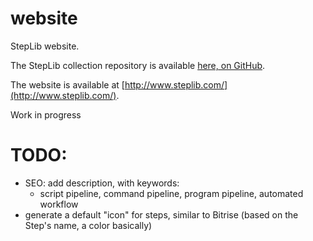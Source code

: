 website
=======

StepLib website.

The StepLib collection repository is available [here, on GitHub](https://github.com/steplib/steplib).

The website is available at [http://www.steplib.com/](http://www.steplib.com/).

Work in progress

# TODO:

* SEO: add description, with keywords:
  * script pipeline, command pipeline, program pipeline, automated workflow
* generate a default "icon" for steps, similar to Bitrise (based on the Step's name, a color basically)
